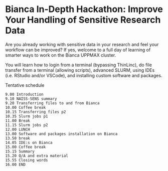 # Bianca In-Depth Hackathon: Improve Your Handling of Sensitive Research Data

Are you already working with sensitive data in your research 
and feel your workflow can be improved? 
If yes, welcome to a full day of learning of smarter ways 
to work on the Bianca UPPMAX cluster. 

You will learn how to login from a terminal (bypassing ThinLinc), 
do file transfer from a terminal (allowing scripts), 
advanced SLURM, using IDEs (i.e. RStudio and/or VSCode), 
and installing custom software and packages.

Tentative schedule

    9.00 Introduction
    9.10 NAISS-SENS summary
    9.20 Transferring files to and from Bianca
    10.00 Coffee break
    10.15 Transferring files p2
    10.35 Slurm jobs p1
    11.00 Break
    11.15 Slurm jobs p2 
    12.00 LUNCH
    13.00 Software and packages installation on Bianca
    13.50 break
    14.05 IDE:s on Bianca
    15.00 Coffee break
    15.15 Summary
    15.20 Q/A and extra material
    15.55 Closing words
    16.00 END
